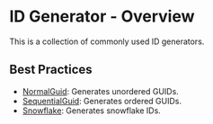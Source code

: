 ﻿# ID Generator - Overview

This is a collection of commonly used ID generators.

## Best Practices

* [NormalGuid](/framework/building-blocks/id-generator/normal-guid): Generates unordered GUIDs.
* [SequentialGuid](/framework/building-blocks/id-generator/sequential-guid): Generates ordered GUIDs.
* [Snowflake](/framework/building-blocks/id-generator/snowflake): Generates snowflake IDs.